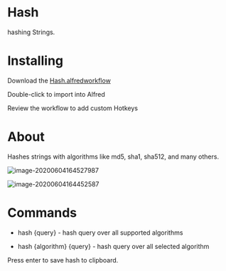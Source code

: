 # Hash

hashing Strings.

# Installing

Download the [Hash.alfredworkflow](https://github.com/doersa/alfred-hash/releases/download/v1.0.0/Hash.alfredworkflow)

Double-click to import into Alfred

Review the workflow to add custom Hotkeys

# About
Hashes strings with algorithms like md5, sha1, sha512, and many others.

![image-20200604164527987](https://cdn.jsdelivr.net/gh/doersa/oss@master/uPic/20200604.164528.euY5y8.image-20200604164527987.png)

![image-20200604164452587](https://cdn.jsdelivr.net/gh/doersa/oss@master/uPic/20200604.164452.YzJOOt.image-20200604164452587.png)

# Commands

* hash {query} - hash query over all supported algorithms

* hash {algorithm} {query} - hash query over all selected algorithm

Press enter to save hash to clipboard.
